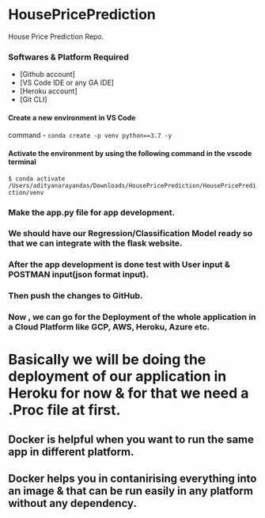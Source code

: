 # HousePricePrediction
House Price Prediction Repo.

### Softwares & Platform Required
 - [Github account]
 - [VS Code IDE or any GA IDE]
 - [Heroku account]
 - [Git CLI]
 
#### Create a new environment in VS Code
command - `conda create -p venv python==3.7 -y`
#### Activate the environment by using the following command in the vscode terminal
 `$ conda activate /Users/adityanarayandas/Downloads/HousePricePrediction/HousePricePrediction/venv`

 ### Make the app.py file for app development.
 ### We should have our Regression/Classification Model ready so that we can integrate with the flask website.
 ### After the app development is done test with User input & POSTMAN input(json format input).
 ### Then push the changes to GitHub.
 ### Now , we can go for the Deployment of the whole application in a Cloud Platform like GCP, AWS, Heroku, Azure etc.
 # Basically we will be doing the deployment of our application in Heroku for now & for that we need a .Proc file at first.

 <!-- WHY docker is imp? -->
 ## Docker is helpful when you want to run the same app in different platform.
 ## Docker helps you in contanirising everything into an image & that can be run easily in any platform without any dependency.

